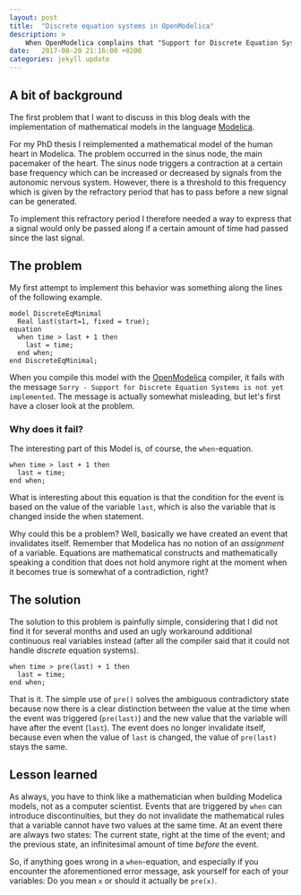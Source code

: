 ```yaml
---
layout: post
title:  "Discrete equation systems in OpenModelica"
description: >
    When OpenModelica complains that "Support for Discrete Equation Systems is not yet implemented", your problem may have actually be that you don't distinguish properly between variable values before and after an event.
date:   2017-08-20 21:16:00 +0200
categories: jekyll update
---
```


## A bit of background

The first problem that I want to discuss in this blog deals with the implementation of mathematical models in the language [Modelica](http://modelica.org).

For my PhD thesis I reimplemented a mathematical model of the human heart in Modelica.
The problem occurred in the sinus node, the main pacemaker of the heart.
The sinus node triggers a contraction at a certain base frequency which can be increased or decreased by signals from the autonomic nervous system.
However, there is a threshold to this frequency which is given by the refractory period that has to pass before a new signal can be generated.

To implement this refractory period I therefore needed a way to express that a signal would only be passed along if a certain amount of time had passed since the last signal.


## The problem

My first attempt to implement this behavior was something along the lines of the following example.

```modelica
model DiscreteEqMinimal
  Real last(start=1, fixed = true);
equation
  when time > last + 1 then
    last = time;
  end when;
end DiscreteEqMinimal;
```

When you compile this model with the [OpenModelica](http://openmodelica.org) compiler, it fails with the message `Sorry - Support for Discrete Equation Systems is not yet implemented`.
The message is actually somewhat misleading, but let's first have a closer look at the problem.


### Why does it fail?

The interesting part of this Model is, of course, the `when`-equation.

```modelica
when time > last + 1 then
  last = time;
end when;
```

What is interesting about this equation is that the condition for the event is based on the value of the variable `last`, which is also the variable that is changed inside the when statement.

Why could this be a problem? Well, basically we have created an event that invalidates itself. Remember that Modelica has no notion of an *assignment* of a variable. Equations are mathematical constructs and mathematically speaking a condition that does not hold anymore right at the moment when it becomes true is somewhat of a contradiction, right?

## The solution

The solution to this problem is painfully simple, considering that I did not find it for several months and used an ugly workaround additional continuous real variables instead (after all the compiler said that it could not handle *discrete* equation systems).

```modelica
when time > pre(last) + 1 then
  last = time;
end when;
```

That is it. The simple use of `pre()` solves the ambiguous contradictory state because now there is a clear distinction between the value at the time when the event was triggered (`pre(last)`) and the new value that the variable will have after the event (`last`). The event does no longer invalidate itself, because even when the value of `last` is changed, the value of `pre(last)` stays the same.

## Lesson learned

As always, you have to think like a mathematician when building Modelica models, not as a computer scientist.
Events that are triggered by `when` can introduce discontinuities, but they do not invalidate the mathematical rules that a variable cannot have two values at the same time.
At an event there are always two states: The current state, right at the time of the event; and the previous state, an infinitesimal amount of time *before* the event.

So, if anything goes wrong in a `when`-equation, and especially if you encounter the aforementioned error message, ask yourself for each of your variables: Do you mean `x` or should it actually be `pre(x)`.